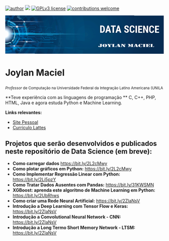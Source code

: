 [![author](https://img.shields.io/badge/author-carlosfab-red.svg)](https://www.linkedin.com/in/carlosfab) [![](https://img.shields.io/badge/python-3.7+-blue.svg)](https://www.python.org/downloads/release/python-365/) [![GPLv3 license](https://img.shields.io/badge/License-GPLv3-blue.svg)](http://perso.crans.org/besson/LICENSE.html) [![contributions welcome](https://img.shields.io/badge/contributions-welcome-brightgreen.svg?style=flat)](https://github.com/carlosfab/data_science/issues)

<p align="center">
  <img src="banner.png" >
</p>

# Joylan Maciel
<sub>*Professor* de Computação na Universidade Federal da Integração Latino Americana (UNILA</sub>

**Teve experiência com as linguagens de programação ** C, C++, PHP, HTML, Java e agora estuda Python e Machine Learning.

**Links relevantes:**
* [Site Pessoal](http://sites.google.com/site/joylan)
* [Currículo Lattes](http://lattes.cnpq.br/1177414528561833)

## Projetos que serão desenvolvidos e publicados neste repositório de Data Science (em breve):
* **Como carregar dados** https://bit.ly/2L2cMwy
* **Como plotar gráficos em Python:** https://bit.ly/2L2cMwy
* **Como Implementar Regressão Linear com Python:** https://bit.ly/2Li5pzY
* **Como Tratar Dados Ausentes com Pandas:** https://bit.ly/31KWSMN
* **XGBoost: aprenda este algoritmo de Machine Learning em Python:** https://bit.ly/2UbRhws
* **Como criar uma Rede Neural Artificial:** https://bit.ly/2ZlaNsV
* **Introdução a Deep Learning com Tensor Flow e Keras:** https://bit.ly/2ZlaNsV
* **Introdução a Convolutional Neural Network - CNN:** https://bit.ly/2ZlaNsV
* **Introdução a Long Termo Short Memory Network - LTSM:** https://bit.ly/2ZlaNsV
